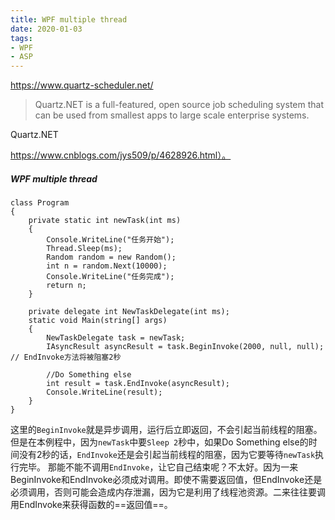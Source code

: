 ```yaml
---
title: WPF multiple thread
date: 2020-01-03
tags:
- WPF
- ASP 
---
```

https://www.quartz-scheduler.net/
> Quartz.NET is a full-featured, open source job scheduling system that can be used from smallest apps to large scale enterprise systems.

Quartz.NET

https://www.cnblogs.com/jys509/p/4628926.html）。


##### WPF multiple thread

```
class Program   
{   
    private static int newTask(int ms)   
    {   
        Console.WriteLine("任务开始");   
        Thread.Sleep(ms);   
        Random random = new Random();   
        int n = random.Next(10000);   
        Console.WriteLine("任务完成");   
        return n;   
    }   
  
    private delegate int NewTaskDelegate(int ms);   
    static void Main(string[] args)   
    {   
        NewTaskDelegate task = newTask;   
        IAsyncResult asyncResult = task.BeginInvoke(2000, null, null); // EndInvoke方法将被阻塞2秒   

        //Do Something else  
        int result = task.EndInvoke(asyncResult);   
        Console.WriteLine(result);  
    }  
}
```
这里的`BeginInvoke`就是异步调用，运行后立即返回，不会引起当前线程的阻塞。但是在本例程中，因为`newTask`中要`Sleep 2`秒中，如果Do Something else的时间没有2秒的话，`EndInvoke`还是会引起当前线程的阻塞，因为它要等待`newTask`执行完毕。
那能不能不调用`EndInvoke`，让它自己结束呢？不太好。因为一来BeginInvoke和EndInvoke必须成对调用。即使不需要返回值，但EndInvoke还是必须调用，否则可能会造成内存泄漏，因为它是利用了线程池资源。二来往往要调用EndInvoke来获得函数的==返回值==。

